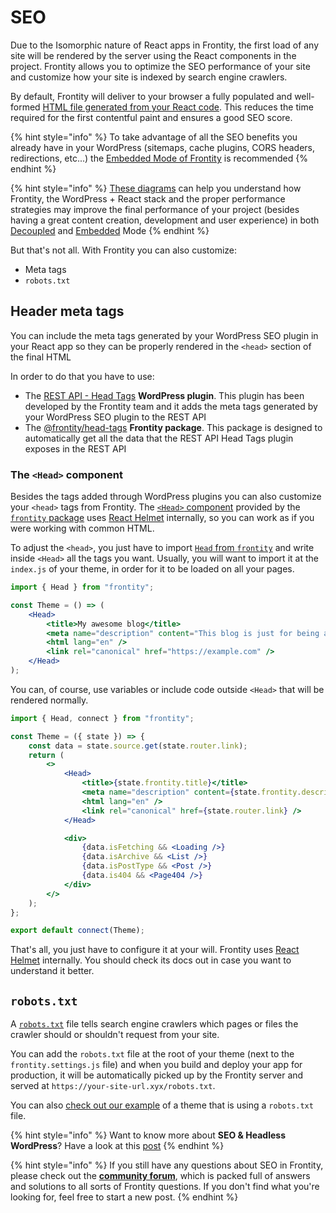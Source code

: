 # SEO

Due to the Isomorphic nature of React apps in Frontity, the first load of any site will be rendered by the server using the React components in the project. Frontity allows you to optimize the SEO performance of your site and customize how your site is indexed by search engine crawlers.

By default, Frontity will deliver to your browser a fully populated and well-formed [HTML file generated from your React code](../architecture.md). This reduces the time required for the first contentful paint and ensures a good SEO score.

{% hint style="info" %}
To take advantage of all the SEO benefits you already have in your WordPress (sitemaps, cache plugins, CORS headers, redirections, etc...) the [Embedded Mode of Frontity](https://docs.frontity.org/architecture/embedded-mode#features-of-the-embedded-mode) is recommended
{% endhint %}

{% hint style="info" %}
[These diagrams](https://excalidraw.com/#json=6167540090798080,cvhnsErHXsqarOVT82YgLw) can help you understand how Frontity, the WordPress + React stack and the proper performance strategies may improve the final performance of your project (besides having a great content creation, development and user experience) in both [Decoupled](../architecture/decoupled-mode.md) and [Embedded](../architecture/embedded-mode.md) Mode
{% endhint %}

But that's not all. With Frontity you can also customize:

* Meta tags 
* `robots.txt`

## Header meta tags

You can include the meta tags generated by your WordPress SEO plugin in your React app so they can be properly rendered in the `<head>` section of the final HTML

In order to do that you have to use:

* The [REST API - Head Tags](https://api.frontity.org/frontity-plugins/rest-api-head-tags) **WordPress plugin**. This plugin has been developed by the Frontity team and it adds the meta tags generated by your WordPress SEO plugin to the REST API
* The [@frontity/head-tags](https://api.frontity.org/frontity-packages/features-packages/head-tags) **Frontity package**. This package is designed to automatically get all the data that the REST API Head Tags plugin exposes in the REST API

### The `<Head>` component

Besides the tags added through WordPress plugins you can also customize your `<head>` tags from Frontity. The [`<Head>` component](https://api.frontity.org/frontity-packages/core-package/frontity#head) provided by the [`frontity` package](https://api.frontity.org/frontity-packages/core-package/frontity) uses [React Helmet](https://github.com/nfl/react-helmet) internally, so you can work as if you were working with common HTML.

To adjust the `<head>`, you just have to import [`Head` from `frontity`](https://api.frontity.org/frontity-packages/core-package/frontity#head) and write inside `<Head>` all the tags you want. Usually, you will want to import it at the `index.js` of your theme, in order for it to be loaded on all your pages.

```jsx
import { Head } from "frontity";

const Theme = () => (
    <Head>
        <title>My awesome blog</title>
        <meta name="description" content="This blog is just for being awesome" />
        <html lang="en" />
        <link rel="canonical" href="https://example.com" />
    </Head>
);
```

You can, of course, use variables or include code outside `<Head>` that will be rendered normally.

```jsx
import { Head, connect } from "frontity";

const Theme = ({ state }) => {
    const data = state.source.get(state.router.link);
    return (
        <>
            <Head>
                <title>{state.frontity.title}</title>
                <meta name="description" content={state.frontity.description} />
                <html lang="en" />
                <link rel="canonical" href={state.router.link} />
            </Head>

            <div>
                {data.isFetching && <Loading />}
                {data.isArchive && <List />}
                {data.isPostType && <Post />}
                {data.is404 && <Page404 />}
            </div>
        </>
    );
};

export default connect(Theme);
```

That's all, you just have to configure it at your will. Frontity uses [React Helmet](https://github.com/nfl/react-helmet) internally. You should check its docs out in case you want to understand it better.


## `robots.txt`

A [`robots.txt`](https://support.google.com/webmasters/answer/6062608) file tells search engine crawlers which pages or files the crawler should or shouldn't request from your site.

You can add the `robots.txt` file at the root of your theme \(next to the `frontity.settings.js` file\) and when you build and deploy your app for production, it will be automatically picked up by the Frontity server and served at `https://your-site-url.xyx/robots.txt`.

You can also [check out our example](https://github.com/frontity/frontity/blob/1460e7c03ce3600f4f8ece0d6cf8fadb2bf9b526/examples/mars-theme-example/robots.txt) of a theme that is using a `robots.txt` file.


{% hint style="info" %}
Want to know more about **SEO & Headless WordPress**? Have a look at this [post](https://frontity.org/blog/seo-for-headless-wordpress-themes/)
{% endhint %}

{% hint style="info" %}
If you still have any questions about SEO in Frontity, please check out the [**community forum**](https://community.frontity.org), which is packed full of answers and solutions to all sorts of Frontity questions. If you don't find what you're looking for, feel free to start a new post.
{% endhint %}
